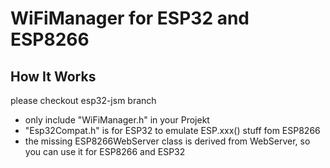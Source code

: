 
# WiFiManager for ESP32 and ESP8266
## How It Works
please checkout esp32-jsm branch
- only include "WiFiManager.h" in your Projekt
- "Esp32Compat.h" is for ESP32 to emulate ESP.xxx() stuff fom ESP8266
- the missing ESP8266WebServer class is derived from WebServer, so you can use it for ESP8266 and ESP32

